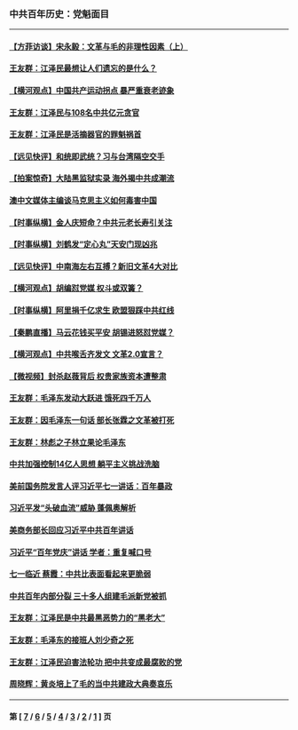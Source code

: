 ### 中共百年历史：党魁面目
---
#### [【方菲访谈】宋永毅：文革与毛的非理性因素（上）](../../pages/nf1176107/n13469956.md?01280430) 
#### [王友群：江泽民最想让人们遗忘的是什么？](../../pages/nf1176107/n13408949.md?01280430) 
#### [【横河观点】中国共产运动拐点 暴严重衰老迹象](../../pages/nf1176107/n13388333.md?01280430) 
#### [王友群：江泽民与108名中共亿元贪官](../../pages/nf1176107/n13352358.md?01280430) 
#### [王友群：江泽民是活摘器官的罪魁祸首](../../pages/nf1176107/n13336903.md?01280430) 
#### [【远见快评】和统即武统？习与台湾隔空交手](../../pages/nf1176107/n13297739.md?01280430) 
#### [【拍案惊奇】大陆黑监狱实录 海外揭中共成潮流](../../pages/nf1176107/n13288853.md?01280430) 
#### [澳中文媒体主编谈马克思主义如何毒害中国](../../pages/nf1176107/n13257387.md?01280430) 
#### [【时事纵横】金人庆短命？中共元老长寿引关注](../../pages/nf1176107/n13217934.md?01280430) 
#### [【时事纵横】刘鹤发“定心丸”天安门现凶兆](../../pages/nf1176107/n13215416.md?01280430) 
#### [【远见快评】中南海左右互搏？新旧文革4大对比](../../pages/nf1176107/n13214745.md?01280430) 
#### [【横河观点】胡编怼党媒 权斗或双簧？](../../pages/nf1176107/n13210864.md?01280430) 
#### [【时事纵横】阿里捐千亿求生 欧盟狠踩中共红线](../../pages/nf1176107/n13206431.md?01280430) 
#### [【秦鹏直播】马云花钱买平安 胡锡进怒怼党媒？](../../pages/nf1176107/n13206392.md?01280430) 
#### [【横河观点】中共喉舌齐发文 文革2.0宣言？](../../pages/nf1176107/n13201248.md?01280430) 
#### [【微视频】封杀赵薇背后 权贵家族资本遭整肃](../../pages/nf1176107/n13197798.md?01280430) 
#### [王友群：毛泽东发动大跃进 饿死四千万人](../../pages/nf1176107/n13177158.md?01280430) 
#### [王友群：因毛泽东一句话 部长张霖之文革被打死](../../pages/nf1176107/n13161711.md?01280430) 
#### [王友群：林彪之子林立果论毛泽东](../../pages/nf1176107/n13128622.md?01280430) 
#### [中共加强控制14亿人思想 躺平主义挑战洗脑](../../pages/nf1176107/n13094299.md?01280430) 
#### [美前国务院发言人评习近平七一讲话：百年暴政](../../pages/nf1176107/n13066986.md?01280430) 
#### [习近平发“头破血流”威胁 蓬佩奥解析](../../pages/nf1176107/n13063604.md?01280430) 
#### [美商务部长回应习近平中共百年讲话](../../pages/nf1176107/n13062903.md?01280430) 
#### [习近平“百年党庆”讲话 学者：重复喊口号](../../pages/nf1176107/n13061411.md?01280430) 
#### [七一临近 蔡霞：中共比表面看起来更脆弱](../../pages/nf1176107/n13056418.md?01280430) 
#### [中共百年内部分裂 三十多人组建毛派新党被抓](../../pages/nf1176107/n13044023.md?01280430) 
#### [王友群：江泽民是中共最黑恶势力的“黑老大”](../../pages/nf1176107/n13022180.md?01280430) 
#### [王友群：毛泽东的接班人刘少奇之死](../../pages/nf1176107/n12991772.md?01280430) 
#### [王友群：江泽民迫害法轮功 把中共变成最腐败的党](../../pages/nf1176107/n12947347.md?01280430) 
#### [周晓辉：黄炎培上了毛的当中共建政大典奏哀乐](../../pages/nf1176107/n12942780.md?01280430) 

---
#### 第 [ [7](./7.md?01280430) / [6](./6.md?01280430) / [5](./5.md?01280430) / [4](./4.md?01280430) / [3](./3.md?01280430) / [2](./2.md?01280430) / [1](./1.md?01280430) ] 页
